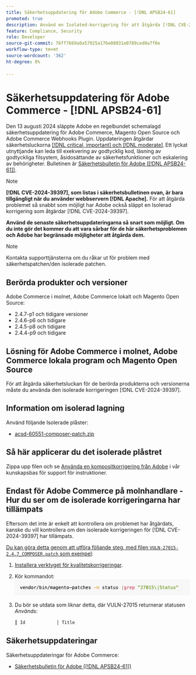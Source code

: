 ```yaml
---
title: Säkerhetsuppdatering för Adobe Commerce - [!DNL APSB24-61]
promoted: true
description: Använd en Isolated-korrigering för att åtgärda [!DNL CVE-2024-39397] för Adobe Commerce 2.4.7-p2, 2.4.6-p7, 2.4.5-p9, 2.4.4-p10 och tidigare versioner med endast  [!DNL Apache].
feature: Compliance, Security
role: Developer
source-git-commit: 76ff7669a0a57925a176e08031e0789ced0a7f0e
workflow-type: tm+mt
source-wordcount: '362'
ht-degree: 0%

---
```


# Säkerhetsuppdatering för Adobe Commerce - [!DNL APSB24-61]

Den 13 augusti 2024 släppte Adobe en regelbundet schemalagd säkerhetsuppdatering för Adobe Commerce, Magento Open Source och Adobe Commerce Webhooks Plugin.
Uppdateringen åtgärdar säkerhetsluckorna [[!DNL critical, important] och  [!DNL moderate]](https://helpx.adobe.com/se/security/severity-ratings.html). Ett lyckat utnyttjande kan leda till exekvering av godtycklig kod, läsning av godtyckliga filsystem, åsidosättande av säkerhetsfunktioner och eskalering av behörigheter. Bulletinen är [Säkerhetsbulletin för Adobe ([!DNL APSB24-61])](https://helpx.adobe.com/se/security/products/magento/apsb24-61.html).

>[!NOTE]
>
>**[!DNL CVE-2024-39397], som listas i säkerhetsbulletinen ovan, är bara tillgängligt när du använder webbservern [!DNL Apache].** För att åtgärda problemet så snabbt som möjligt har Adobe också släppt en Isolerad korrigering som åtgärdar [!DNL CVE-2024-39397].

**Använd de senaste säkerhetsuppdateringarna så snart som möjligt. Om du inte gör det kommer du att vara sårbar för de här säkerhetsproblemen och Adobe har begränsade möjligheter att åtgärda dem.**

>[!NOTE]
>
>Kontakta supporttjänsterna om du råkar ut för problem med säkerhetspatchen/den isolerade patchen.

## Berörda produkter och versioner

Adobe Commerce i molnet, Adobe Commerce lokalt och Magento Open Source:

* 2.4.7-p1 och tidigare versioner
* 2.4.6-p6 och tidigare
* 2.4.5-p8 och tidigare
* 2.4.4-p9 och tidigare

## Lösning för Adobe Commerce i molnet, Adobe Commerce lokala program och Magento Open Source

För att åtgärda säkerhetsluckan för de berörda produkterna och versionerna måste du använda den isolerade korrigeringen [!DNL CVE-2024-39397].

## Information om isolerad lagning

Använd följande Isolerade plåster:

* [acsd-60551-composer-patch.zip](assets/acsd-60551-composer-patch.zip)

## Så här applicerar du det isolerade plåstret

Zippa upp filen och se [Använda en kompositkorrigering från Adobe](https://experienceleague.adobe.com/docs/commerce-knowledge-base/kb/how-to/how-to-apply-a-composer-patch-provided-by-magento.html?lang=sv-SE) i vår kunskapsbas för support för instruktioner.

## Endast för Adobe Commerce på molnhandlare - Hur du ser om de isolerade korrigeringarna har tillämpats

Eftersom det inte är enkelt att kontrollera om problemet har åtgärdats, kanske du vill kontrollera om den isolerade korrigeringen för [!DNL CVE-2024-39397] har tillämpats.

<u>Du kan göra detta genom att utföra följande steg, med filen `VULN-27015-2.4.7_COMPOSER.patch` som exempel</u>:

1. [Installera verktyget för kvalitetskorrigeringar](https://experienceleague.adobe.com/docs/commerce-operations/tools/quality-patches-tool/usage.html?lang=sv-SE).
1. Kör kommandot:<br>
   ![cve-2024-34102-tell-if-patch-applied-code](assets/cve-2024-34102-tell-if-patch-applied-code.png)
1. Du bör se utdata som liknar detta, där VULN-27015 returnerar statusen *Används*:

   ```bash
   ║ Id            │ Title                                                        │ Category        │ Origin                 │ Status      │ Details                                          ║ ║ N/A           │ ../m2-hotfixes/VULN-27015-2.4.7_COMPOSER_patch.patch      │ Other           │ Local                  │ Applied     │ Patch type: Custom                                
   ```

<!-- For Step 2:
     ```bash
    vendor/bin/magento-patches -n status |grep "27015\|Status"
     ```
-->

## Säkerhetsuppdateringar

Säkerhetsuppdateringar för Adobe Commerce:

* [Säkerhetsbulletin för Adobe ([!DNL APSB24-61])](https://helpx.adobe.com/se/security/products/magento/apsb24-61.html)
